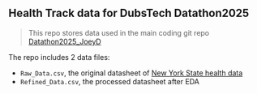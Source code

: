 ## Health Track data for DubsTech Datathon2025
> This repo stores data used in the main coding git repo [Datathon2025_JoeyD](https://github.com/JoeyDing2003/Datathon2025_JoeyD)

The repo includes 2 data files:
- `Raw_Data.csv`, the original datasheet of [New York State health data](https://drive.google.com/drive/folders/16ZSrxVzmHdv9ULz4QpT77pnI7DOLWwFO)
- `Refined_Data.csv`, the processed datasheet after EDA
